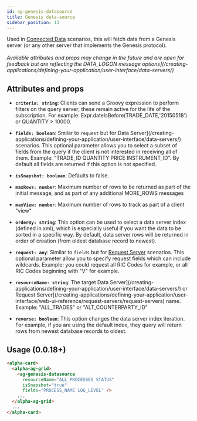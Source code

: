 ```yaml
---
id: ag-genesis-datasource
title: Genesis data-source
sidebar_position: 13
---
```


Used in [Connected Data](/creating-applications/defining-your-application/user-interface/web-ui-reference/components/grids/ag-grid/ag-grid-connected/) scenarios, this will fetch data from a Genesis server (or any other server that implements the Genesis protocol). <br /> <br /> *Available attributes and props may change in the future and are open for feedback but are reflecting the DATA_LOGON message options](/creating-applications/defining-your-application/user-interface/data-servers/)*

## Attributes and props

- **`criteria: string`**: Clients can send a Groovy expression to perform filters on the query server; these remain active for the life of the subscription. For example: Expr.dateIsBefore(TRADE_DATE,'20150518') or QUANTITY > 10000.

- **`fields: boolean`**: Smilar to `request` but for Data Server](/creating-applications/defining-your-application/user-interface/data-servers/) scenarios. This optional parameter allows you to select a subset of fields from the query if the client is not interested in receiving all of them. Example: "TRADE_ID QUANTITY PRICE INSTRUMENT_ID". By default all fields are returned if this option is not specified.

- **`isSnapshot: boolean`**: Defaults to false. 

- **`maxRows: number`**: Maximum number of rows to be returned as part of the initial message, and as part of any additional MORE_ROWS messages

- **`maxView: number`**: Maximum number of rows to track as part of a client "view"

- **`orderBy: string`**: This option can be used to select a data server index (defined in xml), which is especially useful if you want the data to be sorted in a specific way. By default, data server rows will be returned in order of creation (from oldest database record to newest).

- **`request: any`**: Similar to `fields` but for [Request Server](/creating-applications/defining-your-application/user-interface/web-ui-reference/request-servers/request-servers/) scenarios. This optional parameter allow you to specify request fields which can include wildcards. Example: you could request all RIC Codes for example, or all RIC Codes beginning with "V" for example.

- **`resourceName: string`**: The target Data Server](/creating-applications/defining-your-application/user-interface/data-servers/) or Request Server](/creating-applications/defining-your-application/user-interface/web-ui-reference/request-servers/request-servers) name. Example: "ALL_TRADES" or "ALT_COUNTERPARTY_ID"

- **`reverse: boolean`**: This option changes the data server index iteration. For example, if you are using the default index, they query will return rows from newest database records to oldest.

## Usage (0.0.18+)

```html title="Streaming data from ALL_PROCESS_STATUS data server"
<alpha-card>
  <alpha-ag-grid>
    <ag-genesis-datasource 
      resourceName="ALL_PROCESSES_STATUS" 
      isSnapshot="true" 
      fields="PROCESS_NAME LOG_LEVEL" />
    ...
  </alpha-ag-grid>
  ...
</alpha-card>